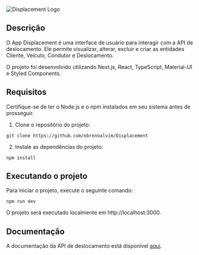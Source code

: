 ![Displacement Logo](https://socialify.git.ci/obrenoalvim/Displacement/image?language=1&owner=1&name=1&theme=Light)

## Descrição

O App Displacement é uma interface de usuário para interagir com a API de deslocamento. Ele permite visualizar, alterar, excluir e criar as entidades Cliente, Veículo, Condutor e Deslocamento.

O projeto foi desenvolvido utilizando Next.js, React, TypeScript, Material-UI e Styled Components.

## Requisitos

Certifique-se de ter o Node.js e o npm instalados em seu sistema antes de prosseguir.

1. Clone o repositório do projeto:
```
git clone https://github.com/obrenoalvim/Displacement
```
2. Instale as dependências do projeto:
```
npm install
```
## Executando o projeto

Para iniciar o projeto, execute o seguinte comando:
```
npm run dev
```
O projeto será executado localmente em http://localhost:3000.

## Documentação

A documentação da API de deslocamento está disponível [aqui](https://api-deslocamento.herokuapp.com/swagger/index.html).


